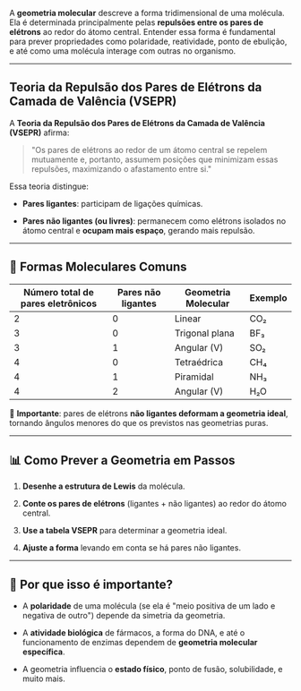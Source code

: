 A **geometria molecular** descreve a forma tridimensional de uma molécula. Ela é determinada principalmente pelas **repulsões entre os pares de elétrons** ao redor do átomo central. Entender essa forma é fundamental para prever propriedades como polaridade, reatividade, ponto de ebulição, e até como uma molécula interage com outras no organismo.

---

##  Teoria da Repulsão dos Pares de Elétrons da Camada de Valência (VSEPR)

A **Teoria da Repulsão dos Pares de Elétrons da Camada de Valência (VSEPR)** afirma:

> "Os pares de elétrons ao redor de um átomo central se repelem mutuamente e, portanto, assumem posições que minimizam essas repulsões, maximizando o afastamento entre si."

Essa teoria distingue:

- **Pares ligantes**: participam de ligações químicas.
    
- **Pares não ligantes (ou livres)**: permanecem como elétrons isolados no átomo central e **ocupam mais espaço**, gerando mais repulsão.
    

---

## 🧩 Formas Moleculares Comuns

|Número total de pares eletrônicos|Pares não ligantes|Geometria Molecular|Exemplo|
|---|---|---|---|
|2|0|Linear|CO₂|
|3|0|Trigonal plana|BF₃|
|3|1|Angular (V)|SO₂|
|4|0|Tetraédrica|CH₄|
|4|1|Piramidal|NH₃|
|4|2|Angular (V)|H₂O|

🧠 **Importante**: pares de elétrons **não ligantes deformam a geometria ideal**, tornando ângulos menores do que os previstos nas geometrias puras.

---

## 📊 Como Prever a Geometria em Passos

1. **Desenhe a estrutura de Lewis** da molécula.
    
2. **Conte os pares de elétrons** (ligantes + não ligantes) ao redor do átomo central.
    
3. **Use a tabela VSEPR** para determinar a geometria ideal.
    
4. **Ajuste a forma** levando em conta se há pares não ligantes.
    

---

## 🧠 Por que isso é importante?

- A **polaridade** de uma molécula (se ela é "meio positiva de um lado e negativa de outro") depende da simetria da geometria.
    
- A **atividade biológica** de fármacos, a forma do DNA, e até o funcionamento de enzimas dependem de **geometria molecular específica**.
    
- A geometria influencia o **estado físico**, ponto de fusão, solubilidade, e muito mais.